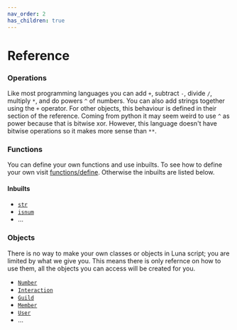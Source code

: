 ```yaml
---
nav_order: 2
has_children: true
---
```


# Reference

### Operations
Like most programming languages you can add `+`, subtract `-`, divide `/`, multiply `*`, and do powers `^` of numbers. You can also add strings together using the `+` operator. For other objects, this behaviour is defined in their section of the reference. Coming from python it may seem weird to use `^` as power because that is bitwise xor. However, this language doesn't have bitwise operations so it makes more sense than `**`.


### Functions
You can define your own functions and use inbuilts. To see how to define your own visit [functions/define](functions/define). Otherwise the inbuilts are listed below.
#### Inbuilts
- [`str`](functions/str)
- [`isnum`](functions/isnum)
- ...

### Objects
There is no way to make your own classes or objects in Luna script; you are limited by what we give you. This means there is only refernce on how to use them, all the objects you can access will be created for you.
- [`Number`](objects/number)
- [`Interaction`](objects/interaction)
- [`Guild`](objects/guild)
- [`Member`](objects/member)
- [`User`](objects/user)
- ...
